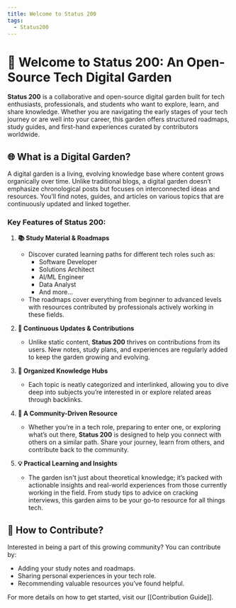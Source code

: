 ```yaml
---
title: Welcome to Status 200
tags:
  - Status200
---
```

# 🌱 **Welcome to Status 200: An Open-Source Tech Digital Garden**

**Status 200** is a collaborative and open-source digital garden built for tech enthusiasts, professionals, and students who want to explore, learn, and share knowledge. Whether you are navigating the early stages of your tech journey or are well into your career, this garden offers structured roadmaps, study guides, and first-hand experiences curated by contributors worldwide.

## 🌐 **What is a Digital Garden?**

A digital garden is a living, evolving knowledge base where content grows organically over time. Unlike traditional blogs, a digital garden doesn’t emphasize chronological posts but focuses on interconnected ideas and resources. You’ll find notes, guides, and articles on various topics that are continuously updated and linked together.

### Key Features of **Status 200**:

1. **📚 Study Material & Roadmaps**
    
    - Discover curated learning paths for different tech roles such as:
        - Software Developer
        - Solutions Architect
        - AI/ML Engineer
        - Data Analyst
        - And more...
    - The roadmaps cover everything from beginner to advanced levels with resources contributed by professionals actively working in these fields.
2. **🔄 Continuous Updates & Contributions**
    
    - Unlike static content, **Status 200** thrives on contributions from its users. New notes, study plans, and experiences are regularly added to keep the garden growing and evolving.
3. **📂 Organized Knowledge Hubs**
    
    - Each topic is neatly categorized and interlinked, allowing you to dive deep into subjects you’re interested in or explore related areas through backlinks.
4. **🤝 A Community-Driven Resource**
    
    - Whether you’re in a tech role, preparing to enter one, or exploring what’s out there, **Status 200** is designed to help you connect with others on a similar path. Share your journey, learn from others, and contribute back to the community.
5. **💡 Practical Learning and Insights**
    
    - The garden isn't just about theoretical knowledge; it’s packed with actionable insights and real-world experiences from those currently working in the field. From study tips to advice on cracking interviews, this garden aims to be your go-to resource for all things tech.

## 🌟 **How to Contribute?**

Interested in being a part of this growing community? You can contribute by:

- Adding your study notes and roadmaps.
- Sharing personal experiences in your tech role.
- Recommending valuable resources you’ve found helpful.

For more details on how to get started, visit our [[Contribution Guide]].

